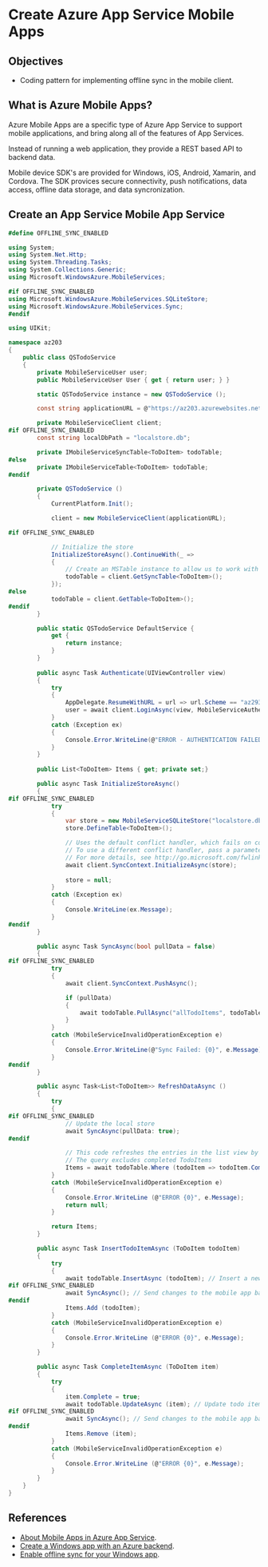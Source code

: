 # Create Azure App Service Mobile Apps

## Objectives
* Coding pattern for implementing offline sync in the mobile client.

## What is Azure Mobile Apps?
Azure Mobile Apps are a specific type of Azure App Service to support mobile applications, and bring along all of the features of App Services.

Instead of running a web application, they provide a REST based API to backend data.

Mobile device SDK's are provided for Windows, iOS, Android, Xamarin, and Cordova. The SDK provices secure connectivity, push notifications, data access, offline data storage, and data syncronization.

## Create an App Service Mobile App Service
```csharp
#define OFFLINE_SYNC_ENABLED

using System;
using System.Net.Http;
using System.Threading.Tasks;
using System.Collections.Generic;
using Microsoft.WindowsAzure.MobileServices;

#if OFFLINE_SYNC_ENABLED
using Microsoft.WindowsAzure.MobileServices.SQLiteStore;
using Microsoft.WindowsAzure.MobileServices.Sync;
#endif

using UIKit;

namespace az203
{
    public class QSTodoService
    {
        private MobileServiceUser user;
        public MobileServiceUser User { get { return user; } }

        static QSTodoService instance = new QSTodoService ();

        const string applicationURL = @"https://az203.azurewebsites.net";

        private MobileServiceClient client;
#if OFFLINE_SYNC_ENABLED
        const string localDbPath = "localstore.db";

        private IMobileServiceSyncTable<ToDoItem> todoTable;
#else
        private IMobileServiceTable<ToDoItem> todoTable;
#endif

        private QSTodoService ()
        {
            CurrentPlatform.Init();

            client = new MobileServiceClient(applicationURL);

#if OFFLINE_SYNC_ENABLED

			// Initialize the store
			InitializeStoreAsync().ContinueWith(_ =>
			{
				// Create an MSTable instance to allow us to work with the TodoItem table
				todoTable = client.GetSyncTable<ToDoItem>();
			});
#else
            todoTable = client.GetTable<ToDoItem>();
#endif
        }

        public static QSTodoService DefaultService {
            get {
                return instance;
            }
        }
        
        public async Task Authenticate(UIViewController view)
        {
            try
            {
                AppDelegate.ResumeWithURL = url => url.Scheme == "az293" && client.ResumeWithURL(url);
                user = await client.LoginAsync(view, MobileServiceAuthenticationProvider.Google, "az293");
            }
            catch (Exception ex)
            {
                Console.Error.WriteLine(@"ERROR - AUTHENTICATION FAILED {0}", ex.Message);
            }
        }
        
        public List<ToDoItem> Items { get; private set;}

        public async Task InitializeStoreAsync()
        {
#if OFFLINE_SYNC_ENABLED
			try
            {
                var store = new MobileServiceSQLiteStore("localstore.db");
                store.DefineTable<ToDoItem>();

				// Uses the default conflict handler, which fails on conflict
				// To use a different conflict handler, pass a parameter to InitializeAsync.
				// For more details, see http://go.microsoft.com/fwlink/?LinkId=521416
                await client.SyncContext.InitializeAsync(store);
                
                store = null;
			} 
            catch (Exception ex)
            {
                Console.WriteLine(ex.Message);
            }
#endif
        }

        public async Task SyncAsync(bool pullData = false)
        {
#if OFFLINE_SYNC_ENABLED
            try
            {
                await client.SyncContext.PushAsync();

                if (pullData) 
                {
                    await todoTable.PullAsync("allTodoItems", todoTable.CreateQuery()); // query ID is used for incremental sync
                }
            }
            catch (MobileServiceInvalidOperationException e)
            {
                Console.Error.WriteLine(@"Sync Failed: {0}", e.Message);
            }
#endif
        }

        public async Task<List<ToDoItem>> RefreshDataAsync ()
        {
            try 
            {
#if OFFLINE_SYNC_ENABLED
                // Update the local store
                await SyncAsync(pullData: true);
#endif

                // This code refreshes the entries in the list view by querying the local TodoItems table.
                // The query excludes completed TodoItems
                Items = await todoTable.Where (todoItem => todoItem.Complete == false).ToListAsync ();
            } 
            catch (MobileServiceInvalidOperationException e) 
            {
                Console.Error.WriteLine (@"ERROR {0}", e.Message);
                return null;
            }

            return Items;
        }

        public async Task InsertTodoItemAsync (ToDoItem todoItem)
        {
            try 
            {
                await todoTable.InsertAsync (todoItem); // Insert a new TodoItem into the local database.
#if OFFLINE_SYNC_ENABLED
                await SyncAsync(); // Send changes to the mobile app backend.
#endif
                Items.Add (todoItem);
            } 
            catch (MobileServiceInvalidOperationException e) 
            {
                Console.Error.WriteLine (@"ERROR {0}", e.Message);
            }
        }

        public async Task CompleteItemAsync (ToDoItem item)
        {
            try 
            {
                item.Complete = true;
                await todoTable.UpdateAsync (item); // Update todo item in the local database
#if OFFLINE_SYNC_ENABLED
                await SyncAsync(); // Send changes to the mobile app backend.
#endif
                Items.Remove (item);
            } 
            catch (MobileServiceInvalidOperationException e) 
            {
                Console.Error.WriteLine (@"ERROR {0}", e.Message);
            }
        }
    }
}
```

## References
* [About Mobile Apps in Azure App Service](https://docs.microsoft.com/en-us/azure/app-service-mobile/app-service-mobile-value-prop).
* [Create a Windows app with an Azure backend](https://docs.microsoft.com/en-us/azure/app-service-mobile/app-service-mobile-windows-store-dotnet-get-started).
* [Enable offline sync for your Windows app](https://docs.microsoft.com/en-us/azure/app-service-mobile/app-service-mobile-windows-store-dotnet-get-started-offline-data).
